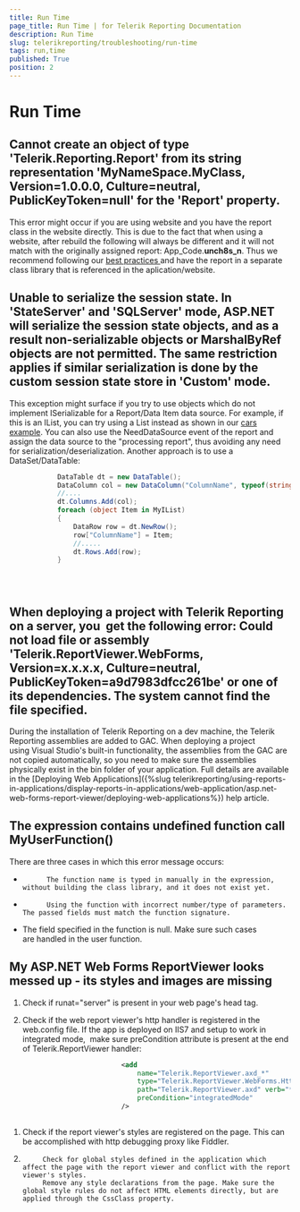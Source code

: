 ```yaml
---
title: Run Time
page_title: Run Time | for Telerik Reporting Documentation
description: Run Time
slug: telerikreporting/troubleshooting/run-time
tags: run,time
published: True
position: 2
---
```


# Run Time



## Cannot create an object of type 'Telerik.Reporting.Report' from its string representation 'MyNameSpace.MyClass, Version=1.0.0.0, Culture=neutral, PublicKeyToken=null' for the 'Report' property.

This error might occur if you are using website and you have the
          report class in the website directly. This is due to the fact that when
          using a website, after rebuild the following will always be different
          and it will not match with the originally assigned report:
          App_Code.__unch8s_n__.
          Thus we recommend following our [
            best practices
          ](66CD7D60-7708-42D5-8BB4-506676E8679E) and have the report in a separate class library that
          is referenced in the aplication/website.
        

## Unable to serialize the session state. In 'StateServer' and 'SQLServer' mode, ASP.NET will serialize the session state objects, and as a result non-serializable objects or MarshalByRef objects are not permitted. The same restriction applies if similar serialization is done by the custom session state store in 'Custom' mode.

This exception might surface if you try to use objects which
          do not implement ISerializable for a Report/Data Item data source. For example, if
          this is an IList, you can try using a List instead as shown in our
          [cars example](http://demos.telerik.com/reporting/list-bound-report).
          You can also use the NeedDataSource event of the report and assign the data source to the "processing report", thus avoiding any need for serialization/deserialization.
          Another approach is to use a DataSet/DataTable:
        

	
````C#
			DataTable dt = new DataTable();
			DataColumn col = new DataColumn("ColumnName", typeof(string));
			//....
			dt.Columns.Add(col);
			foreach (object Item in MyIList)
			{
				DataRow row = dt.NewRow();
				row["ColumnName"] = Item;
				//.....
				dt.Rows.Add(row);
			}
			
````


         
      

## When deploying a project with Telerik Reporting on a server, you  get the following error: Could not load file or assembly 'Telerik.ReportViewer.WebForms, Version=x.x.x.x, Culture=neutral, PublicKeyToken=a9d7983dfcc261be' or one of its dependencies. The system cannot find the file specified.

During the installation of Telerik Reporting on a dev machine,
          the Telerik Reporting assemblies are added to GAC. When deploying a project
          using Visual Studio's built-in functionality, the assemblies from the GAC
          are not copied automatically, so you need to make sure the assemblies physically exist in the bin folder of your application.
          Full details are available in the [Deploying Web Applications]({%slug telerikreporting/using-reports-in-applications/display-reports-in-applications/web-application/asp.net-web-forms-report-viewer/deploying-web-applications%}) help article.
        

## The expression contains undefined function call MyUserFunction()

There are three cases in which this error message occurs:

* 
            The function name is typed in manually in the expression, without building the class library, and it does not exist yet.
          

* 
            Using the function with incorrect number/type of parameters. The passed fields must match the function signature.
          

* The field specified in the function is null. Make sure such cases are handled in the user function. 

## My ASP.NET Web Forms ReportViewer looks messed up - its styles and images are missing

1. Check if runat="server" is present in your web page's head tag.

1. Check if the web report viewer's http handler is registered in the web.config file. If the app is deployed on IIS7 and setup to work in integrated mode, 
              make sure preCondition attribute is present at the end of Telerik.ReportViewer handler:
            

	
````XML
							<add 
								name="Telerik.ReportViewer.axd_*" 
								type="Telerik.ReportViewer.WebForms.HttpHandler, Telerik.ReportViewer.WebForms, Version=x.x.x.x, Culture=neutral, PublicKeyToken=a9d7983dfcc261be" 
								path="Telerik.ReportViewer.axd" verb="*" 
								preCondition="integratedMode"
							/>
						
````



1. Check if the report viewer's styles are registered on the page. This can be accomplished with http debugging proxy like Fiddler.

1. 
            Check for global styles defined in the application which affect the page with the report viewer and conflict with the report viewer's styles.
            Remove any style declarations from the page. Make sure the global style rules do not affect HTML elements directly, but are applied through the CssClass property.
          
